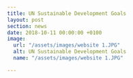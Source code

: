 ```yaml
---
title: UN Sustainable Development Goals
layout: post
section: news
date: 2018-10-11 00:00:00 +0100
image:
  url: "/assets/images/website 1.JPG"
  alt: UN Sustainable Development Goals
  name: "/assets/images/website 1.JPG"

---
```

